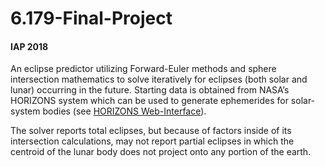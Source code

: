 # 6.179-Final-Project
#### IAP 2018

An eclipse predictor utilizing Forward-Euler methods and sphere intersection mathematics to solve iteratively for eclipses (both solar and lunar) occurring in the future. Starting data is obtained from NASA’s HORIZONS system which can be used to generate ephemerides for solar-system bodies (see [HORIZONS Web-Interface](https://ssd.jpl.nasa.gov/horizons.cgi)). 

The solver reports total eclipses, but because of factors inside of its intersection calculations, may not report partial eclipses in which the centroid of the lunar body does not project onto any portion of the earth.
